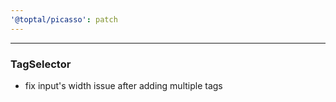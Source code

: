 ```yaml
---
'@toptal/picasso': patch
---
```


---

### TagSelector

- fix input's width issue after adding multiple tags